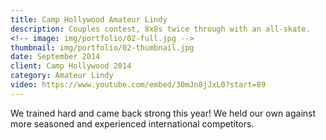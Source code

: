 ```yaml
---
title: Camp Hollywood Amateur Lindy
description: Couples contest, 8x8s twice through with an all-skate.
<!-- image: img/portfolio/02-full.jpg -->
thumbnail: img/portfolio/02-thumbnail.jpg
date: September 2014
client: Camp Hollywood 2014
category: Amateur Lindy
video: https://www.youtube.com/embed/30mJn8jJxL0?start=89
---
```

We trained hard and came back strong this year! We held our own against more seasoned and experienced international competitors.
